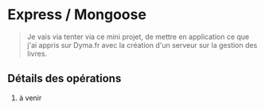 # Express / Mongoose

> Je vais via tenter via ce mini projet, de mettre en application ce que j'ai appris sur Dyma.fr avec la création d'un serveur sur la gestion des livres.

## Détails des opérations

1. à venir
